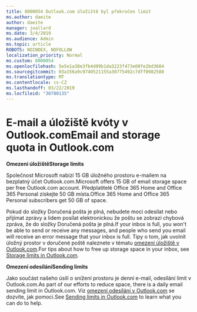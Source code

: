 ```yaml
---
title: 8000054 Outlook.com úložiště byl překročen limit
ms.author: daeite
author: daeite
manager: joallard
ms.date: 3/4/2019
ms.audience: Admin
ms.topic: article
ROBOTS: NOINDEX, NOFOLLOW
localization_priority: Normal
ms.custom: 8000054
ms.openlocfilehash: 5e5e1a38e3fb4d09b1da3223f473e08fe2bd3684
ms.sourcegitcommit: 03a156a9c9740521155a30775492c7dff0982588
ms.translationtype: MT
ms.contentlocale: cs-CZ
ms.lasthandoff: 03/22/2019
ms.locfileid: "30780135"
---
```

# <a name="email-and-storage-quota-in-outlookcom"></a><span data-ttu-id="e4b9a-102">E-mail a úložiště kvóty v Outlook.com</span><span class="sxs-lookup"><span data-stu-id="e4b9a-102">Email and storage quota in Outlook.com</span></span>

<span data-ttu-id="e4b9a-103">**Omezení úložiště**</span><span class="sxs-lookup"><span data-stu-id="e4b9a-103">**Storage limits**</span></span>

<span data-ttu-id="e4b9a-104">Společnost Microsoft nabízí 15 GB úložného prostoru e-mailem na bezplatný účet Outlook.com.</span><span class="sxs-lookup"><span data-stu-id="e4b9a-104">Microsoft offers 15 GB of email storage space per free Outlook.com account.</span></span> <span data-ttu-id="e4b9a-105">Předplatitelé Office 365 Home and Office 365 Personal získejte 50 GB místa.</span><span class="sxs-lookup"><span data-stu-id="e4b9a-105">Office 365 Home and Office 365 Personal subscribers get 50 GB of space.</span></span>
  
<span data-ttu-id="e4b9a-106">Pokud do složky Doručená pošta je plná, nebudete moci odesílat nebo přijímat zprávy a lidem posílat elektronickou že poštu se zobrazí chybová zpráva, že do složky Doručená pošta je plná.</span><span class="sxs-lookup"><span data-stu-id="e4b9a-106">If your inbox is full, you won't be able to send or receive any messages, and people who send you email will receive an error message that your inbox is full.</span></span> <span data-ttu-id="e4b9a-107">Tipy o tom, jak uvolnit úložný prostor v doručené poště naleznete v tématu [omezení úložiště v Outlook.com](https://go.microsoft.com/fwlink/p/?linkid=2001900&amp;clcid=0x409).</span><span class="sxs-lookup"><span data-stu-id="e4b9a-107">For tips about how to free up storage space in your inbox, see [Storage limits in Outlook.com](https://go.microsoft.com/fwlink/p/?linkid=2001900&amp;clcid=0x409).</span></span>

<span data-ttu-id="e4b9a-108">**Omezení odesílání**</span><span class="sxs-lookup"><span data-stu-id="e4b9a-108">**Sending limits**</span></span>

<span data-ttu-id="e4b9a-109">Jako součást našeho úsilí o snížení prostoru je denní e-mail, odesílání limit v Outlook.com.</span><span class="sxs-lookup"><span data-stu-id="e4b9a-109">As part of our efforts to reduce space, there is a daily email sending limit in Outlook.com.</span></span> <span data-ttu-id="e4b9a-110">Viz [omezení odesílání v Outlook.com](https://support.office.com/article/279ee200-594c-40f0-9ec8-bb6af7735c2e) se dozvíte, jak pomoci.</span><span class="sxs-lookup"><span data-stu-id="e4b9a-110">See [Sending limits in Outlook.com](https://support.office.com/article/279ee200-594c-40f0-9ec8-bb6af7735c2e) to learn what you can do to help.</span></span>